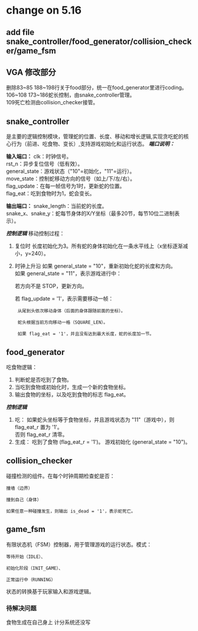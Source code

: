 # change on 5.16
## add file snake_controller/food_generator/collision_checker/game_fsm
## VGA 修改部分
删除83~85 188~198行关于food部分，统一在food_generator里进行coding。\
106~108 173~186蛇长控制，由snake_controller管理。\
109死亡检测由collision_checker接管。


## snake_controller

是主要的逻辑控制模块，管理蛇的位置、长度、移动和增长逻辑,实现贪吃蛇的核心行为（前进、吃食物、变长）,支持游戏初始化和运行状态。
***端口说明：***

**输入端口：**
clk：时钟信号。\
rst_n：异步复位信号（低有效）。\
general_state：游戏状态（"10"=初始化，"11"=运行）。\
move_state：控制蛇移动方向的信号（如上/下/左/右）。\
flag_update：在每一帧信号为1时，更新蛇的位置。\
flag_eat：吃到食物时为1，蛇会变长。

**输出端口：**
snake_length：当前蛇的长度。\
snake_x、snake_y：蛇每节身体的X/Y坐标（最多20节，每节10位二进制表示）。


***控制逻辑***
移动控制过程：
1. 复位时
长度初始化为3。所有蛇的身体初始化在一条水平线上（x坐标逐渐减小，y=240）。

2. 时钟上升沿
如果 general_state = "10"，重新初始化蛇的长度和方向。\
如果 general_state = "11"，表示游戏进行中：

    若方向不是 STOP，更新方向。

    若 flag_update = '1'，表示需要移动一帧：

        从尾到头依次移动身体（后面的身体跟随前面的坐标）。

        蛇头根据当前方向移动一格（SQUARE_LEN）。

        如果 flag_eat = '1'，并且没有达到最大长度，蛇的长度加一节。


## food_generator
吃食物逻辑：
1. 判断蛇是否吃到了食物。
2. 当吃到食物或初始化时，生成一个新的食物坐标。
3. 输出食物的坐标，以及吃到食物的标志 flag_eat。

***控制逻辑***
1. 吃：
    如果蛇头坐标等于食物坐标，并且游戏状态为 "11"（游戏中），则 flag_eat_r 置为 '1'。\
    否则 flag_eat_r 清零。
2. 生成：
    吃到了食物 (flag_eat_r = '1')。
    游戏初始化 (general_state = "10")。

## collision_checker
碰撞检测的组件。在每个时钟周期检查蛇是否：

    撞墙（边界）

    撞到自己（身体）

    如果任意一种碰撞发生，则输出 is_dead = '1'，表示蛇死亡。

## game_fsm
有限状态机（FSM）控制器，用于管理游戏的运行状态。模式：

    等待开始（IDLE）、

    初始化阶段（INIT_GAME）、

    正常运行中（RUNNING）

状态的转换基于玩家输入和游戏逻辑。



### 待解决问题
食物生成在自己身上
计分系统还没写